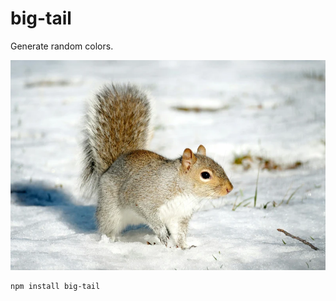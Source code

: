 # big-tail

Generate random colors.

<img src='./big-tail.webp'>


``` bash
npm install big-tail
```
